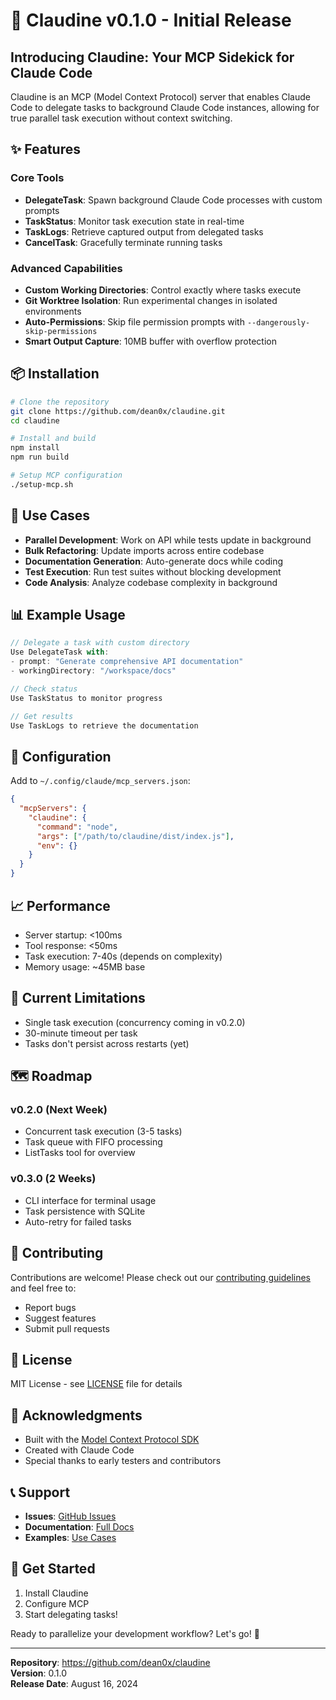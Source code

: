 # 🚀 Claudine v0.1.0 - Initial Release

## Introducing Claudine: Your MCP Sidekick for Claude Code

Claudine is an MCP (Model Context Protocol) server that enables Claude Code to delegate tasks to background Claude Code instances, allowing for true parallel task execution without context switching.

## ✨ Features

### Core Tools
- **DelegateTask**: Spawn background Claude Code processes with custom prompts
- **TaskStatus**: Monitor task execution state in real-time
- **TaskLogs**: Retrieve captured output from delegated tasks
- **CancelTask**: Gracefully terminate running tasks

### Advanced Capabilities
- **Custom Working Directories**: Control exactly where tasks execute
- **Git Worktree Isolation**: Run experimental changes in isolated environments
- **Auto-Permissions**: Skip file permission prompts with `--dangerously-skip-permissions`
- **Smart Output Capture**: 10MB buffer with overflow protection

## 📦 Installation

```bash
# Clone the repository
git clone https://github.com/dean0x/claudine.git
cd claudine

# Install and build
npm install
npm run build

# Setup MCP configuration
./setup-mcp.sh
```

## 🎯 Use Cases

- **Parallel Development**: Work on API while tests update in background
- **Bulk Refactoring**: Update imports across entire codebase
- **Documentation Generation**: Auto-generate docs while coding
- **Test Execution**: Run test suites without blocking development
- **Code Analysis**: Analyze codebase complexity in background

## 📊 Example Usage

```javascript
// Delegate a task with custom directory
Use DelegateTask with:
- prompt: "Generate comprehensive API documentation"
- workingDirectory: "/workspace/docs"

// Check status
Use TaskStatus to monitor progress

// Get results
Use TaskLogs to retrieve the documentation
```

## 🔧 Configuration

Add to `~/.config/claude/mcp_servers.json`:

```json
{
  "mcpServers": {
    "claudine": {
      "command": "node",
      "args": ["/path/to/claudine/dist/index.js"],
      "env": {}
    }
  }
}
```

## 📈 Performance

- Server startup: <100ms
- Tool response: <50ms
- Task execution: 7-40s (depends on complexity)
- Memory usage: ~45MB base

## 🚦 Current Limitations

- Single task execution (concurrency coming in v0.2.0)
- 30-minute timeout per task
- Tasks don't persist across restarts (yet)

## 🗺️ Roadmap

### v0.2.0 (Next Week)
- Concurrent task execution (3-5 tasks)
- Task queue with FIFO processing
- ListTasks tool for overview

### v0.3.0 (2 Weeks)
- CLI interface for terminal usage
- Task persistence with SQLite
- Auto-retry for failed tasks

## 🤝 Contributing

Contributions are welcome! Please check out our [contributing guidelines](./CONTRIBUTING.md) and feel free to:
- Report bugs
- Suggest features
- Submit pull requests

## 📝 License

MIT License - see [LICENSE](./LICENSE) file for details

## 🙏 Acknowledgments

- Built with the [Model Context Protocol SDK](https://modelcontextprotocol.io)
- Created with Claude Code
- Special thanks to early testers and contributors

## 📞 Support

- **Issues**: [GitHub Issues](https://github.com/dean0x/claudine/issues)
- **Documentation**: [Full Docs](./docs/)
- **Examples**: [Use Cases](./examples/use-cases.md)

## 🎉 Get Started

1. Install Claudine
2. Configure MCP
3. Start delegating tasks!

Ready to parallelize your development workflow? Let's go! 🚀

---

**Repository**: https://github.com/dean0x/claudine  
**Version**: 0.1.0  
**Release Date**: August 16, 2024